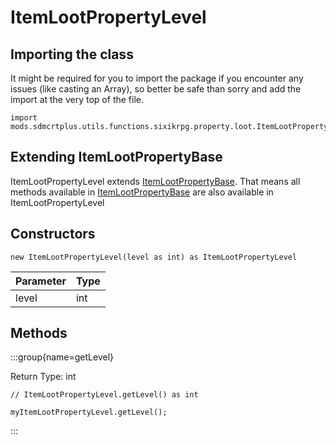 # ItemLootPropertyLevel

## Importing the class

It might be required for you to import the package if you encounter any issues (like casting an Array), so better be safe than sorry and add the import at the very top of the file.
```zenscript
import mods.sdmcrtplus.utils.functions.sixikrpg.property.loot.ItemLootPropertyLevel;
```


## Extending ItemLootPropertyBase

ItemLootPropertyLevel extends [ItemLootPropertyBase](/mods/sdmcrtplus/utils/functions/sixikrpg/property/loot/ItemLootPropertyBase). That means all methods available in [ItemLootPropertyBase](/mods/sdmcrtplus/utils/functions/sixikrpg/property/loot/ItemLootPropertyBase) are also available in ItemLootPropertyLevel

## Constructors


```zenscript
new ItemLootPropertyLevel(level as int) as ItemLootPropertyLevel
```
| Parameter | Type |
|-----------|------|
| level     | int  |



## Methods

:::group{name=getLevel}

Return Type: int

```zenscript
// ItemLootPropertyLevel.getLevel() as int

myItemLootPropertyLevel.getLevel();
```

:::


